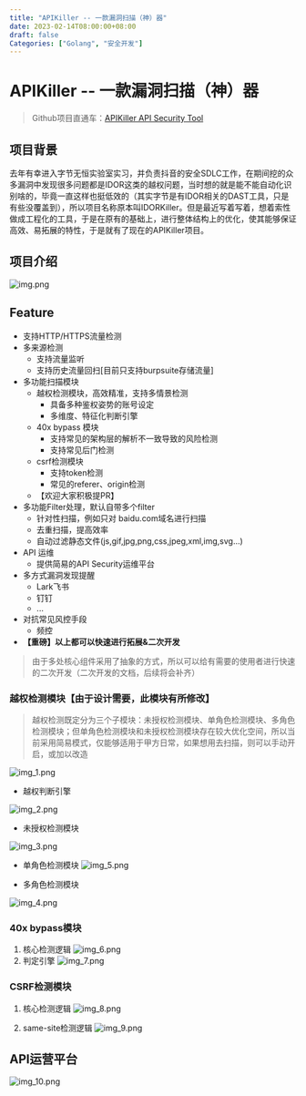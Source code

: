 ```yaml
---
title: "APIKiller -- 一款漏洞扫描（神）器"
date: 2023-02-14T08:00:00+08:00
draft: false
Categories: ["Golang", "安全开发"]
---
```


# APIKiller -- 一款漏洞扫描（神）器

> Github项目直通车：[APIKiller API Security Tool](https://github.com/Aur0ra-m/APIKiller)

## 项目背景

去年有幸进入字节无恒实验室实习，并负责抖音的安全SDLC工作，在期间挖的众多漏洞中发现很多问题都是IDOR这类的越权问题，当时想的就是能不能自动化识别啥的，毕竟一直这样也挺低效的（其实字节是有IDOR相关的DAST工具，只是有些没覆盖到），所以项目名称原本叫IDORKiller。但是最近写着写着，想着索性做成工程化的工具，于是在原有的基础上，进行整体结构上的优化，使其能够保证高效、易拓展的特性，于是就有了现在的APIKiller项目。


## 项目介绍

![img.png](/images/imgs/3_APIKiller/img.png)

## Feature
- 支持HTTP/HTTPS流量检测
- 多来源检测
  - 支持流量监听
  - 支持历史流量回扫\[目前只支持burpsuite存储流量\]
- 多功能扫描模块
  - 越权检测模块，高效精准，支持多情景检测
    - 具备多种鉴权姿势的账号设定
    - 多维度、特征化判断引擎
  - 40x bypass 模块
    - 支持常见的架构层的解析不一致导致的风险检测
    - 支持常见后门检测
  - csrf检测模块
    - 支持token检测
    - 常见的referer、origin检测
  - 【欢迎大家积极提PR】
- 多功能Filter处理，默认自带多个filter
  - 针对性扫描，例如只对 baidu.com域名进行扫描
  - 去重扫描，提高效率
  - 自动过滤静态文件(js,gif,jpg,png,css,jpeg,xml,img,svg...)
- API 运维
  - 提供简易的API Security运维平台
- 多方式漏洞发现提醒
  - Lark飞书
  - 钉钉
  - ...
- 对抗常见风控手段
  - 频控
- **【重磅】以上都可以快速进行拓展&二次开发**

> 由于多处核心组件采用了抽象的方式，所以可以给有需要的使用者进行快速的二次开发（二次开发的文档，后续将会补齐）

### 越权检测模块【由于设计需要，此模块有所修改】

> 越权检测既定分为三个子模块：未授权检测模块、单角色检测模块、多角色检测模块；但单角色检测模块和未授权检测模块存在较大优化空间，所以当前采用简易模式，仅能够适用于甲方日常，如果想用去扫描，则可以手动开启，或加以改造

![img_1.png](/images/imgs/3_APIKiller/img_1.png)


- 越权判断引擎

![img_2.png](/images/imgs/3_APIKiller/img_2.png)

- 未授权检测模块

![img_3.png](/images/imgs/3_APIKiller/img_3.png)

- 单角色检测模块
![img_5.png](/images/imgs/3_APIKiller/img_5.png)


- 多角色检测模块

![img_4.png](/images/imgs/3_APIKiller/img_4.png)

### 40x bypass模块
1. 核心检测逻辑
![img_6.png](/images/imgs/3_APIKiller/img_6.png)
2. 判定引擎
![img_7.png](/images/imgs/3_APIKiller/img_7.png)

### CSRF检测模块
1. 核心检测逻辑
![img_8.png](/images/imgs/3_APIKiller/img_8.png)

2. same-site检测逻辑
![img_9.png](/images/imgs/3_APIKiller/img_9.png)


## API运营平台

![img_10.png](/images/imgs/3_APIKiller/img_10.png)

